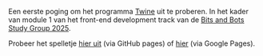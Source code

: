 Een eerste poging om het programma [Twine](https://twinery.org/) uit te proberen.
In het kader van module 1 van het front-end development track van de [Bits and Bots Study Group 2025](https://github.com/Lotte-W/Bits-and-Bots-study-group/tree/main).

Probeer het spelletje [hier uit](https://nienkej.github.io/Reistijd/) (via GitHub pages) of [hier](https://sites.google.com/view/reistijdthegame/homepage) (via Google Pages).
